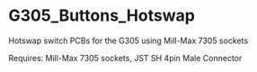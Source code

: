 # G305_Buttons_Hotswap
 Hotswap switch PCBs for the G305 using Mill-Max 7305 sockets

Requires: 
Mill-Max 7305 sockets, JST SH 4pin Male Connector
